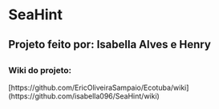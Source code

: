 # SeaHint


<h2>Projeto feito por: Isabella Alves e Henry<h2>

<h3>Wiki do projeto:</h3>
[https://github.com/EricOliveiraSampaio/Ecotuba/wiki](https://github.com/isabella096/SeaHint/wiki)

